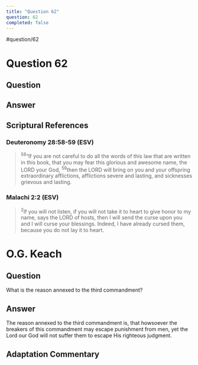 ```yaml
---
title: "Question 62"
question: 62
completed: false
---
```

#question/62
# Question 62

## Question


## Answer


## Scriptural References
### Deuteronomy 28:58-59 (ESV)
> <sup>58</sup>“If you are not careful to do all the words of this law that are written in this book, that you may fear this glorious and awesome name, the LORD your God,
> <sup>59</sup>then the LORD will bring on you and your offspring extraordinary afflictions, afflictions severe and lasting, and sicknesses grievous and lasting.

### Malachi 2:2 (ESV)
> <sup>2</sup>If you will not listen, if you will not take it to heart to give honor to my name, says the LORD of hosts, then I will send the curse upon you and I will curse your blessings. Indeed, I have already cursed them, because you do not lay it to heart.

# O.G. Keach
## Question
What is the reason annexed to the third commandment?

## Answer
The reason annexed to the third commandment is, that howsoever the breakers of this commandment may escape punishment from men, yet the Lord our God will not suffer them to escape His righteous judgment.

## Adaptation Commentary
